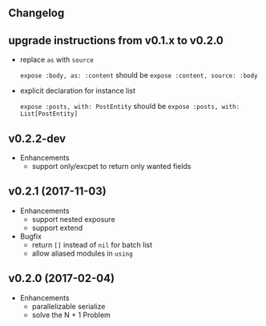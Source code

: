 ## Changelog

## upgrade instructions from v0.1.x to v0.2.0
* replace `as` with `source`

    `expose :body, as: :content` should be `expose :content, source: :body`

* explicit declaration for instance list

    `expose :posts, with: PostEntity` should be `expose :posts, with: List[PostEntity]`

## v0.2.2-dev
* Enhancements
  * support only/excpet to return only wanted fields

## v0.2.1 (2017-11-03)
* Enhancements
  * support nested exposure
  * support extend
* Bugfix
  * return `[]` instead of `nil` for batch  list
  * allow aliased modules in `using`

## v0.2.0 (2017-02-04)
* Enhancements
  * parallelizable serialize
  * solve the N + 1 Problem
